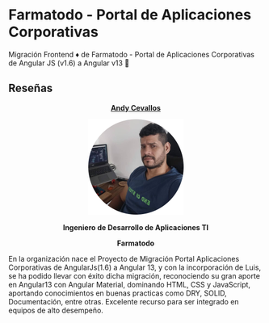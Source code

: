 # Farmatodo - Portal de Aplicaciones Corporativas

Migración Frontend ♦️ de Farmatodo - Portal de Aplicaciones Corporativas de Angular JS (v1.6) a Angular v13  🔴

## Reseñas
<section align="center">
<div aling="center">
<a href="https://www.linkedin.com/"><b>Andy Cevallos</b></a>

![Foto de Andy](./andy.png)

<b>Ingeniero de Desarrollo de Aplicaciones TI</b>

<b>Farmatodo</b>
</div>
</section>
En la organización nace el Proyecto de Migración Portal Aplicaciones Corporativas de AngularJs(1.6) a Angular 13, y con la incorporación de Luis, se ha podido 
llevar con éxito dicha migración, reconociendo su gran aporte en Angular13 con Angular Material, dominando HTML, CSS y JavaScript, aportando conocimientos en buenas practicas como DRY, SOLID, Documentación, entre otras. Excelente recurso para ser integrado en equipos de alto desempeño.
